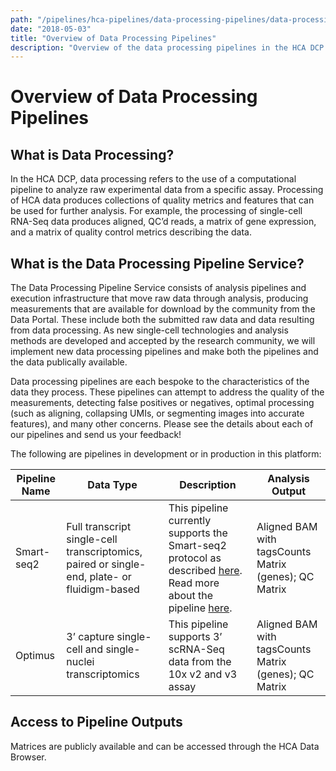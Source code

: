 ```yaml
---
path: "/pipelines/hca-pipelines/data-processing-pipelines/data-processing-pipelines-user-guides"
date: "2018-05-03"
title: "Overview of Data Processing Pipelines"
description: "Overview of the data processing pipelines in the HCA DCP."
---
```


# Overview of Data Processing Pipelines
## What is Data Processing?
In the HCA DCP, data processing refers to the use of a computational pipeline to analyze raw experimental data from a specific assay. Processing of HCA data produces collections of quality metrics and features that can be used for further analysis. For example, the processing of single-cell RNA-Seq data produces aligned, QC’d reads, a matrix of gene expression, and a matrix of quality control metrics describing the data.   

## What is the Data Processing Pipeline Service?
The Data Processing Pipeline Service consists of analysis pipelines and execution infrastructure that move raw data through analysis, producing measurements that are available for download by the community from the Data Portal. These include both the submitted raw data and data resulting from data processing. As new single-cell technologies and analysis methods are developed and accepted by the research community, we will implement new data processing pipelines and make both the pipelines and the data publically available.

Data processing pipelines are each bespoke to the characteristics of the data they process. These pipelines can attempt to address the quality of the measurements, detecting false positives or negatives, optimal processing (such as aligning, collapsing UMIs, or segmenting images into accurate features), and many other concerns. Please see the details about each of our pipelines and send us your feedback!

The following are pipelines in development or in production in this platform:

| Pipeline Name | Data Type                                   | Description                                                                                                                            | Analysis Output                                     |
|------------------|---------------------------------------------|----------------------------------------------------------------------------------------------------------------------------------------|-----------------------------------------------------|
| Smart-seq2    | Full transcript single-cell transcriptomics, paired or single- end, plate- or fluidigm-based | This pipeline currently supports the Smart-seq2 protocol as described [here](https://www.nature.com/articles/nprot.2014.006). Read more about the pipeline [here](/pipelines/smart-seq2-workflow).                              | Aligned BAM with tagsCounts Matrix (genes); QC Matrix |
| Optimus | 3’ capture single-cell and single-nuclei transcriptomics      | This pipeline supports 3’ scRNA-Seq data from the 10x v2 and v3 assay | Aligned BAM with tagsCounts Matrix (genes); QC Matrix |


## Access to Pipeline Outputs
Matrices are publicly available and can be accessed through the HCA Data Browser.








